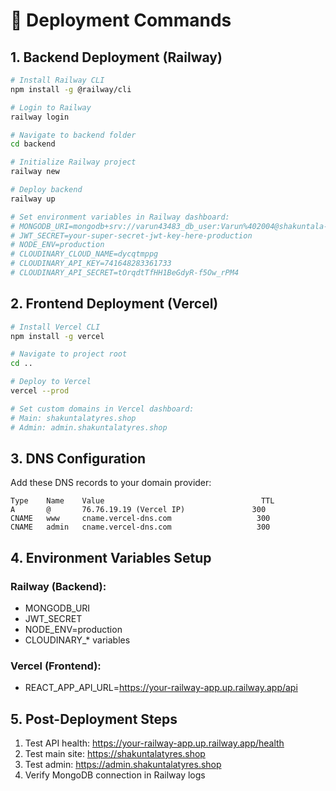 # 🚀 Deployment Commands

## 1. Backend Deployment (Railway)

```bash
# Install Railway CLI
npm install -g @railway/cli

# Login to Railway
railway login

# Navigate to backend folder
cd backend

# Initialize Railway project
railway new

# Deploy backend
railway up

# Set environment variables in Railway dashboard:
# MONGODB_URI=mongodb+srv://varun43483_db_user:Varun%402004@shakuntala-tyres.ikgluog.mongodb.net/shakuntala-tyres?retryWrites=true&w=majority&appName=Shakuntala-tyres
# JWT_SECRET=your-super-secret-jwt-key-here-production
# NODE_ENV=production
# CLOUDINARY_CLOUD_NAME=dycqtmppg
# CLOUDINARY_API_KEY=741648283361733
# CLOUDINARY_API_SECRET=tOrqdtTfHH1BeGdyR-f5Ow_rPM4
```

## 2. Frontend Deployment (Vercel)

```bash
# Install Vercel CLI
npm install -g vercel

# Navigate to project root
cd ..

# Deploy to Vercel
vercel --prod

# Set custom domains in Vercel dashboard:
# Main: shakuntalatyres.shop
# Admin: admin.shakuntalatyres.shop
```

## 3. DNS Configuration

Add these DNS records to your domain provider:

```
Type    Name    Value                                   TTL
A       @       76.76.19.19 (Vercel IP)               300
CNAME   www     cname.vercel-dns.com                   300
CNAME   admin   cname.vercel-dns.com                   300
```

## 4. Environment Variables Setup

### Railway (Backend):
- MONGODB_URI
- JWT_SECRET  
- NODE_ENV=production
- CLOUDINARY_* variables

### Vercel (Frontend):
- REACT_APP_API_URL=https://your-railway-app.up.railway.app/api

## 5. Post-Deployment Steps

1. Test API health: https://your-railway-app.up.railway.app/health
2. Test main site: https://shakuntalatyres.shop
3. Test admin: https://admin.shakuntalatyres.shop
4. Verify MongoDB connection in Railway logs